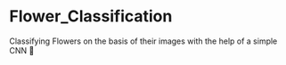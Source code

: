 # Flower_Classification
Classifying Flowers on the basis of their images with the help of a simple CNN :robot: 
